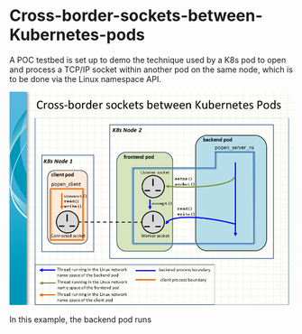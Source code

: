 # Cross-border-sockets-between-Kubernetes-pods
A POC testbed is set up to demo the technique used by a K8s pod to open and process a TCP/IP socket within another pod on the same node, which is to be done via the Linux namespace API.

![Kubernetes inter-pod socketing](Namespace_socket_poc.png)

In this example, the backend pod runs 
